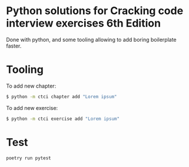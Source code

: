 # Python solutions for Cracking code interview exercises 6th Edition

Done with python, and some tooling allowing to add boring boilerplate faster.


# Tooling

To add new chapter:
```bash
$ python -m ctci chapter add "Lorem ipsum"
```

To add new exercise:
```bash
$ python -m ctci exercise add "Lorem ipsum"
```


# Test

```
poetry run pytest
```